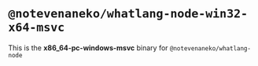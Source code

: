 # `@notevenaneko/whatlang-node-win32-x64-msvc`

This is the **x86_64-pc-windows-msvc** binary for `@notevenaneko/whatlang-node`
